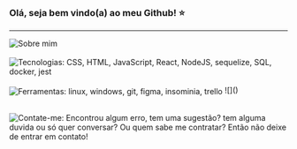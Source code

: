 ### Olá, seja bem vindo(a) ao meu Github! ⭐
<div> <hr> </div>
  
  <img align="center" alt="Sobre mim" src="./src/images/HTML(1)" > 

<div> <br> </div>

  <img align="center" alt="Tecnologias: CSS, HTML, JavaScript, React, NodeJS, sequelize, SQL, docker, jest" src="./src/images/HTML(3)" > 

<div> <br> </div>

  <img align="center" alt="Ferramentas: linux, windows, git, figma, insominia, trello" src="./src/images/HTML(4)" > 
![]()

<div> <br> </div>

   <img align="center" alt="Contate-me: Encontrou algum erro,  tem uma sugestão? tem alguma duvida  ou só quer conversar?
 Ou quem sabe me contratar? Então não deixe de entrar em contato!" src="./src/images/HTML(2)" > 